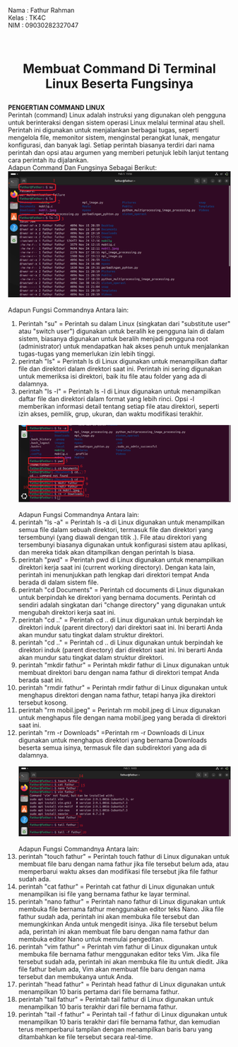 Nama  : Fathur Rahman <br>
Kelas : TK4C<br>
NIM   : 09030282327047<br><br><br>
#
# <p align="center"> Membuat Command Di Terminal Linux Beserta Fungsinya </p>
**PENGERTIAN COMMAND LINUX**<br>
Perintah (command) Linux adalah instruksi yang digunakan oleh pengguna untuk berinteraksi dengan sistem operasi Linux melalui terminal atau shell. Perintah ini digunakan untuk menjalankan berbagai tugas, seperti mengelola file, memonitor sistem, menginstal perangkat lunak, mengatur konfigurasi, dan banyak lagi.
Setiap perintah biasanya terdiri dari nama perintah dan opsi atau argumen yang memberi petunjuk lebih lanjut tentang cara perintah itu dijalankan.<br>
Adapun Command Dan Fungsinya Sebagai Berikut:<br>
![alt text](https://github.com/Fathur2004/Terminal-Linux-50-Comand/blob/main/Picture/1.png?raw=true) <br><br>
Adapun Fungsi Commandnya Antara lain:<br>
1. Perintah "su" = Perintah su dalam Linux (singkatan dari "substitute user" atau "switch user") digunakan untuk beralih ke pengguna lain di dalam sistem, biasanya digunakan untuk beralih menjadi pengguna root (administrator) untuk mendapatkan hak akses penuh untuk menjalankan tugas-tugas yang memerlukan izin lebih tinggi.
2. perintah "ls" = Perintah ls di Linux digunakan untuk menampilkan daftar file dan direktori dalam direktori saat ini. Perintah ini sering digunakan untuk memeriksa isi direktori, baik itu file atau folder yang ada di dalamnya.
3. perintah "ls -l" = Perintah ls -l di Linux digunakan untuk menampilkan daftar file dan direktori dalam format yang lebih rinci. Opsi -l memberikan informasi detail tentang setiap file atau direktori, seperti izin akses, pemilik, grup, ukuran, dan waktu modifikasi terakhir.<br><br>
![alt text](https://github.com/Fathur2004/Terminal-Linux-50-Comand/blob/main/Picture/2.png?raw=true) <br><br>
Adapun Fungsi Commandnya Antara lain:<br>
 4. perintah "ls -a" = Perintah ls -a di Linux digunakan untuk menampilkan semua file dalam sebuah direktori, termasuk file dan direktori yang tersembunyi (yang diawali dengan titik .). File atau direktori yang tersembunyi biasanya digunakan untuk konfigurasi sistem atau aplikasi, dan mereka tidak akan ditampilkan dengan perintah ls biasa.
 5. perintah "pwd" = Perintah pwd di Linux digunakan untuk menampilkan direktori kerja saat ini (current working directory). Dengan kata lain, perintah ini menunjukkan path lengkap dari direktori tempat Anda berada di dalam sistem file.
 6. perintah "cd Documents" = Perintah cd documents di Linux digunakan untuk berpindah ke direktori yang bernama documents. Perintah cd sendiri adalah singkatan dari "change directory" yang digunakan untuk mengubah direktori kerja saat ini.
 7. perintah "cd .." = Perintah cd .. di Linux digunakan untuk berpindah ke direktori induk (parent directory) dari direktori saat ini. Ini berarti Anda akan mundur satu tingkat dalam struktur direktori.
 8. perintah "cd .." = Perintah cd .. di Linux digunakan untuk berpindah ke direktori induk (parent directory) dari direktori saat ini. Ini berarti Anda akan mundur satu tingkat dalam struktur direktori.
 9. perintah "mkdir fathur" = Perintah mkdir fathur di Linux digunakan untuk membuat direktori baru dengan nama fathur di direktori tempat Anda berada saat ini.
 10. perintah "rmdir fathur" = Perintah rmdir fathur di Linux digunakan untuk menghapus direktori dengan nama fathur, tetapi hanya jika direktori tersebut kosong.
 11. perintah "rm mobil.jpeg" = Perintah rm mobil.jpeg di Linux digunakan untuk menghapus file dengan nama mobil.jpeg yang berada di direktori saat ini.
 12. perintah "rm -r Downloads" =Perintah rm -r Downloads di Linux digunakan untuk menghapus direktori yang bernama Downloads beserta semua isinya, termasuk file dan subdirektori yang ada di dalamnya.<br><br>
 ![alt text](https://github.com/Fathur2004/Terminal-Linux-50-Comand/blob/main/Picture/3.png?raw=true) <br><br>
Adapun Fungsi Commandnya Antara lain:<br>
 14. perintah "touch fathur" = Perintah touch fathur di Linux digunakan untuk membuat file baru dengan nama fathur jika file tersebut belum ada, atau memperbarui waktu akses dan modifikasi file tersebut jika file fathur sudah ada.
 15. perintah "cat fathur" = Perintah cat fathur di Linux digunakan untuk menampilkan isi file yang bernama fathur ke layar terminal.
 16. perintah "nano fathur" = Perintah nano fathur di Linux digunakan untuk membuka file bernama fathur menggunakan editor teks Nano. Jika file fathur sudah ada, perintah ini akan membuka file tersebut dan memungkinkan Anda untuk mengedit isinya. Jika file tersebut belum ada, perintah ini akan membuat file baru dengan nama fathur dan membuka editor Nano untuk memulai pengeditan.
 17. perintah "vim fathur" = Perintah vim fathur di Linux digunakan untuk membuka file bernama fathur menggunakan editor teks Vim. Jika file tersebut sudah ada, perintah ini akan membuka file itu untuk diedit. Jika file fathur belum ada, Vim akan membuat file baru dengan nama tersebut dan membukanya untuk Anda.
 18. perintah "head fathur" = Perintah head fathur di Linux digunakan untuk menampilkan 10 baris pertama dari file bernama fathur.
 19. perintah "tail fathur" = Perintah tail fathur di Linux digunakan untuk menampilkan 10 baris terakhir dari file bernama fathur.
 20. perintah "tail -f fathur" = Perintah tail -f fathur di Linux digunakan untuk menampilkan 10 baris terakhir dari file bernama fathur, dan kemudian terus memperbarui tampilan dengan menampilkan baris baru yang ditambahkan ke file tersebut secara real-time.<br><br>
 
#
